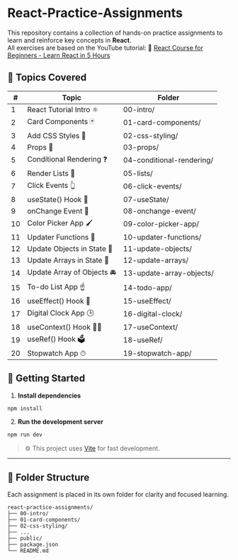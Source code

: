 # React-Practice-Assignments
This repository contains a collection of hands-on practice assignments to learn and reinforce key concepts in **React**.   
All exercises are based on the YouTube tutorial:   🎥 [React Course for Beginners - Learn React in 5 Hours](https://www.youtube.com/watch?v=CgkZ7MvWUAA)


## 🧠 Topics Covered

| #  | Topic | Folder |
|----|-------|--------|
| 1  | React Tutorial Intro ⚛️ | 00-intro/ |
| 2  | Card Components 🃏 | 01-card-components/ |
| 3  | Add CSS Styles 🎨 | 02-css-styling/ |
| 4  | Props 📧 | 03-props/ |
| 5  | Conditional Rendering ❓ | 04-conditional-rendering/ |
| 6  | Render Lists 📃 | 05-lists/ |
| 7  | Click Events 👆 | 06-click-events/ |
| 8  | useState() Hook 🎣 | 07-useState/ |
| 9  | onChange Event 🚦 | 08-onchange-event/ |
| 10 | Color Picker App 🖌 | 09-color-picker-app/ |
| 11 | Updater Functions 🔄 | 10-updater-functions/ |
| 12 | Update Objects in State 🚗 | 11-update-objects/ |
| 13 | Update Arrays in State 🍎 | 12-update-arrays/ |
| 14 | Update Array of Objects 🚘 | 13-update-array-objects/ |
| 15 | To-do List App ☝ | 14-todo-app/ |
| 16 | useEffect() Hook 🌟 | 15-useEffect/ |
| 17 | Digital Clock App 🕒 | 16-digital-clock/ |
| 18 | useContext() Hook 🧗‍♂️ | 17-useContext/ |
| 19 | useRef() Hook 🗳️ | 18-useRef/ |
| 20 | Stopwatch App ⏱ | 19-stopwatch-app/ |

## 🚀 Getting Started

1. **Install dependencies**
```bash
npm install
````

2. **Run the development server**

```bash
npm run dev
```

> ⚙️ This project uses [Vite](https://vitejs.dev/) for fast development.

---

## 📁 Folder Structure

Each assignment is placed in its own folder for clarity and focused learning.

```plaintext
react-practice-assignments/
├── 00-intro/
├── 01-card-components/
├── 02-css-styling/
├── ...
├── public/
├── package.json
└── README.md
```

